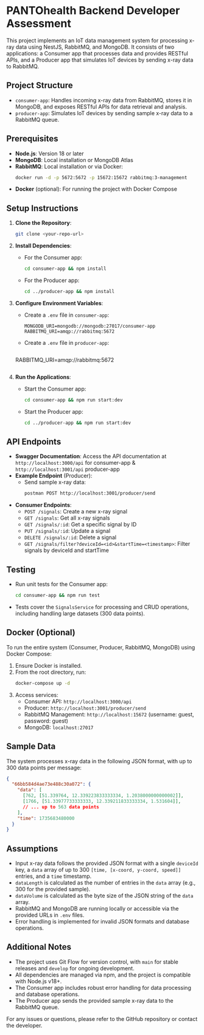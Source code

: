 # PANTOhealth Backend Developer Assessment

This project implements an IoT data management system for processing x-ray data using NestJS, RabbitMQ, and MongoDB. It consists of two applications: a Consumer app that processes data and provides RESTful APIs, and a Producer app that simulates IoT devices by sending x-ray data to RabbitMQ.

## Project Structure
- `consumer-app`: Handles incoming x-ray data from RabbitMQ, stores it in MongoDB, and exposes RESTful APIs for data retrieval and analysis.
- `producer-app`: Simulates IoT devices by sending sample x-ray data to a RabbitMQ queue.

## Prerequisites
- **Node.js**: Version 18 or later
- **MongoDB**: Local installation or MongoDB Atlas
- **RabbitMQ**: Local installation or via Docker:
  ```bash
  docker run -d -p 5672:5672 -p 15672:15672 rabbitmq:3-management
  ```
- **Docker** (optional): For running the project with Docker Compose

## Setup Instructions
1. **Clone the Repository**:
   ```bash
   git clone <your-repo-url>
   ```

2. **Install Dependencies**:
   - For the Consumer app:
     ```bash
     cd consumer-app && npm install
     ```
   - For the Producer app:
     ```bash
     cd ../producer-app && npm install
     ```

3. **Configure Environment Variables**:
   - Create a `.env` file in `consumer-app`:
     ```env
     MONGODB_URI=mongodb://mongodb:27017/consumer-app
     RABBITMQ_URI=amqp://rabbitmq:5672
     ```
   - Create a `.env` file in `producer-app`:
     ```env
    RABBITMQ_URI=amqp://rabbitmq:5672
     ```

4. **Run the Applications**:
   - Start the Consumer app:
     ```bash
     cd consumer-app && npm run start:dev
     ```
   - Start the Producer app:
     ```bash
     cd ../producer-app && npm run start:dev
     ```

## API Endpoints
- **Swagger Documentation**: Access the API documentation at `http://localhost:3000/api` for consumer-app & `http://localhost:3001/api` producer-app
- **Example Endpoint** (Producer):
  - Send sample x-ray data:
    ```bash
    postman POST http://localhost:3001/producer/send
    ```
- **Consumer Endpoints**:
  - `POST /signals`: Create a new x-ray signal
  - `GET /signals`: Get all x-ray signals
  - `GET /signals/:id`: Get a specific signal by ID
  - `PUT /signals/:id`: Update a signal
  - `DELETE /signals/:id`: Delete a signal
  - `GET /signals/filter?deviceId=<id>&startTime=<timestamp>`: Filter signals by deviceId and startTime

## Testing
- Run unit tests for the Consumer app:
  ```bash
  cd consumer-app && npm run test
  ```
- Tests cover the `SignalsService` for processing and CRUD operations, including handling large datasets (300 data points).

## Docker (Optional)
To run the entire system (Consumer, Producer, RabbitMQ, MongoDB) using Docker Compose:
1. Ensure Docker is installed.
2. From the root directory, run:
   ```bash
   docker-compose up -d
   ```
3. Access services:
   - Consumer API: `http://localhost:3000/api`
   - Producer: `http://localhost:3001/producer/send`
   - RabbitMQ Management: `http://localhost:15672` (username: guest, password: guest)
   - MongoDB: `localhost:27017`

## Sample Data
The system processes x-ray data in the following JSON format, with up to 300 data points per message:
```json
{
  "66bb584d4ae73e488c30a072": {
    "data": [
      [762, [51.339764, 12.339223833333334, 1.2038000000000002]],
      [1766, [51.33977733333333, 12.339211833333334, 1.531604]],
      // ... up to 563 data points
    ],
    "time": 1735683480000
  }
}
```

## Assumptions
- Input x-ray data follows the provided JSON format with a single `deviceId` key, a `data` array of up to 300 `[time, [x-coord, y-coord, speed]]` entries, and a `time` timestamp.
- `dataLength` is calculated as the number of entries in the `data` array (e.g., 300 for the provided sample).
- `dataVolume` is calculated as the byte size of the JSON string of the `data` array.
- RabbitMQ and MongoDB are running locally or accessible via the provided URLs in `.env` files.
- Error handling is implemented for invalid JSON formats and database operations.

## Additional Notes
- The project uses Git Flow for version control, with `main` for stable releases and `develop` for ongoing development.
- All dependencies are managed via npm, and the project is compatible with Node.js v18+.
- The Consumer app includes robust error handling for data processing and database operations.
- The Producer app sends the provided sample x-ray data to the RabbitMQ queue.

For any issues or questions, please refer to the GitHub repository or contact the developer.
